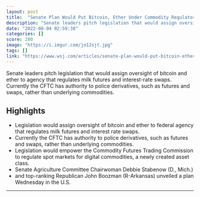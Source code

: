 ```yaml
---
layout: post
title:  "Senate Plan Would Put Bitcoin, Ether Under Commodity Regulator’s Watch!"
description: "Senate leaders pitch legislation that would assign oversight of bitcoin and ether to agency that regulates milk futures and interest-rate swaps. Currently the CFTC has authority to police derivatives, such as futures and swaps, rather than underlying commodities."
date: "2022-08-04 02:59:38"
categories: []
score: 280
image: "https://i.imgur.com/jo12sjt.jpg"
tags: []
link: "https://www.wsj.com/articles/senate-plan-would-put-bitcoin-ether-under-commodity-regulators-watch-11659499261?mod=e2tw"
---
```


Senate leaders pitch legislation that would assign oversight of bitcoin and ether to agency that regulates milk futures and interest-rate swaps. Currently the CFTC has authority to police derivatives, such as futures and swaps, rather than underlying commodities.

## Highlights

- Legislation would assign oversight of bitcoin and ether to federal agency that regulates milk futures and interest rate swaps.
- Currently the CFTC has authority to police derivatives, such as futures and swaps, rather than underlying commodities.
- Legislation would empower the Commodity Futures Trading Commission to regulate spot markets for digital commodities, a newly created asset class.
- Senate Agriculture Committee Chairwoman Debbie Stabenow (D., Mich.)
- and top-ranking Republican John Boozman (R-Arkansas) unveiled a plan Wednesday in the U.S.

---
